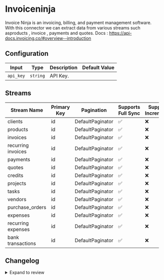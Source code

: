 # Invoiceninja
Invoice Ninja is an invoicing, billing, and payment management software.
With this connector we can extract data from various streams such asproducts , invoice , payments and quotes.
Docs : https://api-docs.invoicing.co/#overview--introduction

## Configuration

| Input | Type | Description | Default Value |
|-------|------|-------------|---------------|
| `api_key` | `string` | API Key.  |  |

## Streams
| Stream Name | Primary Key | Pagination | Supports Full Sync | Supports Incremental |
|-------------|-------------|------------|---------------------|----------------------|
| clients | id | DefaultPaginator | ✅ |  ❌  |
| products | id | DefaultPaginator | ✅ |  ❌  |
| invoices | id | DefaultPaginator | ✅ |  ❌  |
| recurring invoices | id | DefaultPaginator | ✅ |  ❌  |
| payments | id | DefaultPaginator | ✅ |  ❌  |
| quotes | id | DefaultPaginator | ✅ |  ❌  |
| credits | id | DefaultPaginator | ✅ |  ❌  |
| projects | id | DefaultPaginator | ✅ |  ❌  |
| tasks | id | DefaultPaginator | ✅ |  ❌  |
| vendors | id | DefaultPaginator | ✅ |  ❌  |
| purchase_orders | id | DefaultPaginator | ✅ |  ❌  |
| expenses | id | DefaultPaginator | ✅ |  ❌  |
| recurring expenses | id | DefaultPaginator | ✅ |  ❌  |
| bank transactions | id | DefaultPaginator | ✅ |  ❌  |

## Changelog

<details>
  <summary>Expand to review</summary>

| Version          | Date              | Pull Request | Subject        |
|------------------|-------------------|--------------|----------------|
| 0.0.19 | 2025-04-12 | [57742](https://github.com/airbytehq/airbyte/pull/57742) | Update dependencies |
| 0.0.18 | 2025-04-05 | [57107](https://github.com/airbytehq/airbyte/pull/57107) | Update dependencies |
| 0.0.17 | 2025-03-29 | [56637](https://github.com/airbytehq/airbyte/pull/56637) | Update dependencies |
| 0.0.16 | 2025-03-22 | [56052](https://github.com/airbytehq/airbyte/pull/56052) | Update dependencies |
| 0.0.15 | 2025-03-08 | [55470](https://github.com/airbytehq/airbyte/pull/55470) | Update dependencies |
| 0.0.14 | 2025-03-01 | [54827](https://github.com/airbytehq/airbyte/pull/54827) | Update dependencies |
| 0.0.13 | 2025-02-22 | [54317](https://github.com/airbytehq/airbyte/pull/54317) | Update dependencies |
| 0.0.12 | 2025-02-15 | [53798](https://github.com/airbytehq/airbyte/pull/53798) | Update dependencies |
| 0.0.11 | 2025-02-08 | [53289](https://github.com/airbytehq/airbyte/pull/53289) | Update dependencies |
| 0.0.10 | 2025-02-01 | [52764](https://github.com/airbytehq/airbyte/pull/52764) | Update dependencies |
| 0.0.9 | 2025-01-25 | [52273](https://github.com/airbytehq/airbyte/pull/52273) | Update dependencies |
| 0.0.8 | 2025-01-18 | [51780](https://github.com/airbytehq/airbyte/pull/51780) | Update dependencies |
| 0.0.7 | 2025-01-11 | [51179](https://github.com/airbytehq/airbyte/pull/51179) | Update dependencies |
| 0.0.6 | 2024-12-28 | [50664](https://github.com/airbytehq/airbyte/pull/50664) | Update dependencies |
| 0.0.5 | 2024-12-21 | [50134](https://github.com/airbytehq/airbyte/pull/50134) | Update dependencies |
| 0.0.4 | 2024-12-14 | [49605](https://github.com/airbytehq/airbyte/pull/49605) | Update dependencies |
| 0.0.3 | 2024-12-12 | [49234](https://github.com/airbytehq/airbyte/pull/49234) | Update dependencies |
| 0.0.2 | 2024-12-11 | [48917](https://github.com/airbytehq/airbyte/pull/48917) | Starting with this version, the Docker image is now rootless. Please note that this and future versions will not be compatible with Airbyte versions earlier than 0.64 |
| 0.0.1 | 2024-11-07 | | Initial release by [@ombhardwajj](https://github.com/ombhardwajj) via Connector Builder |

</details>
